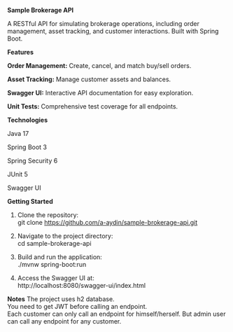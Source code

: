 **Sample Brokerage API**

A RESTful API for simulating brokerage operations, including order management, asset tracking, and customer interactions. Built with Spring Boot.

**Features**

**Order Management:** Create, cancel, and match buy/sell orders.

**Asset Tracking:** Manage customer assets and balances.

**Swagger UI:** Interactive API documentation for easy exploration.

**Unit Tests:** Comprehensive test coverage for all endpoints.

**Technologies**

Java 17

Spring Boot 3

Spring Security 6

JUnit 5

Swagger UI

**Getting Started**

1. Clone the repository:<br>
git clone https://github.com/a-aydin/sample-brokerage-api.git

2. Navigate to the project directory:<br>
cd sample-brokerage-api

3. Build and run the application:<br>
./mvnw spring-boot:run

4. Access the Swagger UI at:<br>
http://localhost:8080/swagger-ui/index.html

**Notes**
The project uses h2 database.<br>
You need to get JWT before calling an endpoint.<br>
Each customer can only call an endpoint for himself/herself. But admin user can call any endpoint for any customer.
